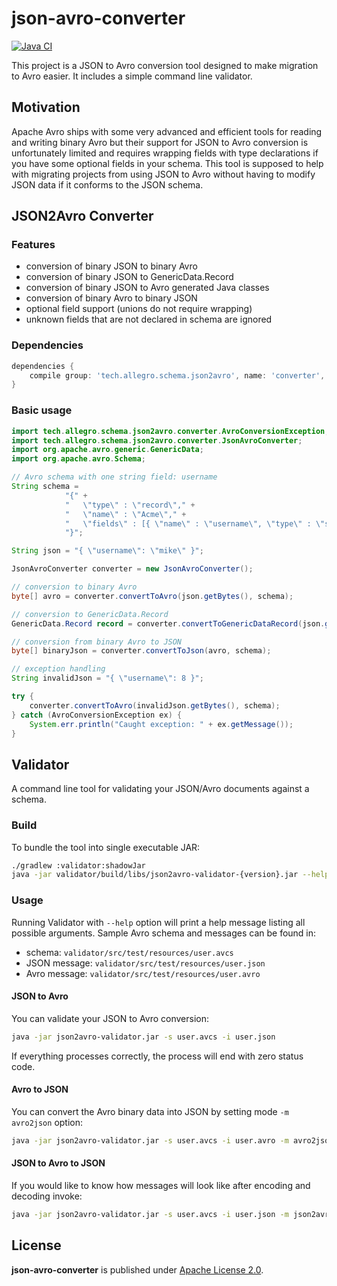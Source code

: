 # json-avro-converter

[![Java CI](https://github.com/airbytehq/json-avro-converter/actions/workflows/gradle.yaml/badge.svg)](https://github.com/airbytehq/json-avro-converter/actions/workflows/gradle.yaml)

This project is a JSON to Avro conversion tool designed to make migration to Avro easier. It includes a simple command line validator.

## Motivation

Apache Avro ships with some very advanced and efficient tools for reading and writing binary Avro but their support 
for JSON to Avro conversion is unfortunately limited and requires wrapping fields with type declarations if you have
some optional fields in your schema. This tool is supposed to help with migrating projects from using JSON to Avro without
having to modify JSON data if it conforms to the JSON schema.

## JSON2Avro Converter

### Features

* conversion of binary JSON to binary Avro
* conversion of binary JSON to GenericData.Record
* conversion of binary JSON to Avro generated Java classes
* conversion of binary Avro to binary JSON
* optional field support (unions do not require wrapping)
* unknown fields that are not declared in schema are ignored

### Dependencies

```groovy
dependencies {
    compile group: 'tech.allegro.schema.json2avro', name: 'converter', version: '0.2.10'
}
```

### Basic usage

```java
import tech.allegro.schema.json2avro.converter.AvroConversionException;
import tech.allegro.schema.json2avro.converter.JsonAvroConverter;
import org.apache.avro.generic.GenericData;
import org.apache.avro.Schema;

// Avro schema with one string field: username
String schema =
            "{" +
            "   \"type\" : \"record\"," +
            "   \"name\" : \"Acme\"," +
            "   \"fields\" : [{ \"name\" : \"username\", \"type\" : \"string\" }]" +
            "}";

String json = "{ \"username\": \"mike\" }";

JsonAvroConverter converter = new JsonAvroConverter();

// conversion to binary Avro
byte[] avro = converter.convertToAvro(json.getBytes(), schema);

// conversion to GenericData.Record
GenericData.Record record = converter.convertToGenericDataRecord(json.getBytes(), new Schema.Parser().parse(schema));

// conversion from binary Avro to JSON
byte[] binaryJson = converter.convertToJson(avro, schema);

// exception handling
String invalidJson = "{ \"username\": 8 }";    

try {
    converter.convertToAvro(invalidJson.getBytes(), schema);    
} catch (AvroConversionException ex) {
    System.err.println("Caught exception: " + ex.getMessage());
}
```

## Validator

A command line tool for validating your JSON/Avro documents against a schema.

### Build

To bundle the tool into single executable JAR:

```bash
./gradlew :validator:shadowJar
java -jar validator/build/libs/json2avro-validator-{version}.jar --help
```

### Usage

Running Validator with `--help` option will print a help message listing all possible arguments.
Sample Avro schema and messages can be found in:

* schema: `validator/src/test/resources/user.avcs`
* JSON message: `validator/src/test/resources/user.json`
* Avro message: `validator/src/test/resources/user.avro`

#### JSON to Avro

You can validate your JSON to Avro conversion:
 
```bash
java -jar json2avro-validator.jar -s user.avcs -i user.json
```

If everything processes correctly, the process will end with zero status code.
 
#### Avro to JSON
 
You can convert the Avro binary data into JSON by setting mode ``-m avro2json`` option:
 
```bash
java -jar json2avro-validator.jar -s user.avcs -i user.avro -m avro2json
```

#### JSON to Avro to JSON

If you would like to know how messages will look like after encoding and decoding invoke:

```bash
java -jar json2avro-validator.jar -s user.avcs -i user.json -m json2avro2json
```

## License

**json-avro-converter** is published under [Apache License 2.0](http://www.apache.org/licenses/LICENSE-2.0).
